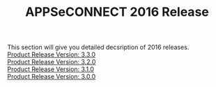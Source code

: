 ﻿---
title: " APPSeCONNECT 2016 Release"
toc: true
tag: developers
category: "release-notes"
menus: 
    AECreleasenotes:
        title: "2016"
        weight: 7
        icon: fa fa-wpexplorer
        identifier: 2016Release
---


This section will give you detailed decsription of 2016 releases.  
[Product Release Version: 3.3.0](/release-notes/2016-Q4/)    
[Product Release Version: 3.2.0](/release-notes/2016-Q3/)  
[Product Release Version: 3.1.0](/release-notes/2016-Q2/)  
[Product Release Version: 3.0.0](/release-notes/2016-Q1/)  

